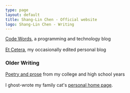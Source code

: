 ```yaml
---
type: page
layout: default
title: Shang-Lin Chen - Official website
logo: Shang-Lin Chen - Writing
---
```


[Code Words]({{site.baseurl}}/blog/), a programming and technology blog<br><br>
[Et Cetera](http://shanglin.wordpress.com), my occasionally edited personal blog
<h3>Older Writing</h3>
<a href="http://www.its.caltech.edu/~schen/its/">Poetry and prose</a> from my college and high school years<br><br>
I ghost-wrote my family cat's <a href="http://web.archive.org/web/20050430080829/http://hometown.aol.com/ashino2020/">personal home page</a>.

